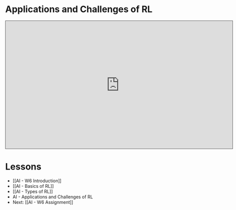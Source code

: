 
# Applications and Challenges of RL

<iframe src="https://egator.hosted.panopto.com/Panopto/Pages/Embed.aspx?id=29611f1a-f365-41ff-b700-b16801697f2a&autoplay=false&offerviewer=true&showtitle=true&showbrand=true&captions=false&interactivity=all" height="405" width="720" style="border: 1px solid #464646;" allowfullscreen allow="autoplay" aria-label="Panopto Embedded Video Player" aria-description="RL 3" ></iframe>

# Lessons
- [[AI - W6 Introduction]]
- [[AI - Basics of RL]]
- [[AI - Types of RL]]
- AI - Applications and Challenges of RL
- Next: [[AI - W6 Assignment]]